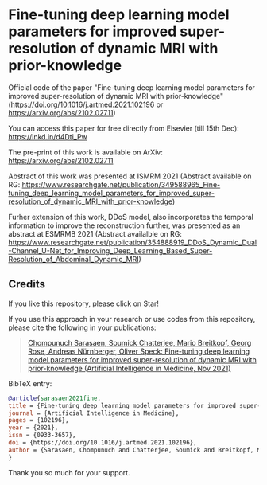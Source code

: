 # Fine-tuning deep learning model parameters for improved super-resolution of dynamic MRI with prior-knowledge
Official code of the paper "Fine-tuning deep learning model parameters for improved super-resolution of dynamic MRI with prior-knowledge" (https://doi.org/10.1016/j.artmed.2021.102196 or https://arxiv.org/abs/2102.02711)


You can access this paper for free directly from Elsevier (till 15th Dec): https://lnkd.in/d4Dti_Pw

The pre-print of this work is available on ArXiv: https://arxiv.org/abs/2102.02711


Abstract of this work was presented at ISMRM 2021 (Abstract available on RG: https://www.researchgate.net/publication/349588965_Fine-tuning_deep_learning_model_parameters_for_improved_super-resolution_of_dynamic_MRI_with_prior-knowledge)

Furher extension of this work, DDoS model, also incorporates the temporal information to improve the reconstruction further, was presented as an abstract at ESMRMB 2021 (Abstract availalble on RG: https://www.researchgate.net/publication/354888919_DDoS_Dynamic_Dual-Channel_U-Net_for_Improving_Deep_Learning_Based_Super-Resolution_of_Abdominal_Dynamic_MRI)
## Credits

If you like this repository, please click on Star!

If you use this approach in your research or use codes from this repository, please cite the following in your publications:

> [Chompunuch Sarasaen, Soumick Chatterjee, Mario Breitkopf, Georg Rose, Andreas Nürnberger, Oliver Speck: Fine-tuning deep learning model parameters for improved super-resolution of dynamic MRI with prior-knowledge (Artificial Intelligence in Medicine, Nov 2021)](https://doi.org/10.1016/j.artmed.2021.102196)

BibTeX entry:

```bibtex
@article{sarasaen2021fine,
title = {Fine-tuning deep learning model parameters for improved super-resolution of dynamic MRI with prior-knowledge},
journal = {Artificial Intelligence in Medicine},
pages = {102196},
year = {2021},
issn = {0933-3657},
doi = {https://doi.org/10.1016/j.artmed.2021.102196},
author = {Sarasaen, Chompunuch and Chatterjee, Soumick and Breitkopf, Mario and Rose, Georg and N{\"u}rnberger, Andreas and Speck, Oliver},
}
```
Thank you so much for your support.
